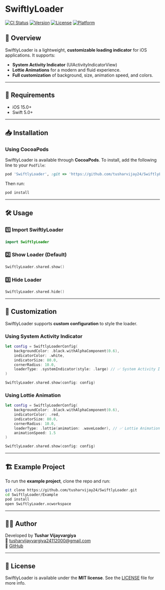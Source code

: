# SwiftlyLoader

[![CI Status](https://img.shields.io/travis/tusharvijay24/SwiftlyLoader.svg?style=flat)](https://travis-ci.org/tusharvijay24/SwiftlyLoader)
[![Version](https://img.shields.io/cocoapods/v/SwiftlyLoader.svg?style=flat)](https://cocoapods.org/pods/SwiftlyLoader)
[![License](https://img.shields.io/cocoapods/l/SwiftlyLoader.svg?style=flat)](https://cocoapods.org/pods/SwiftlyLoader)
[![Platform](https://img.shields.io/cocoapods/p/SwiftlyLoader.svg?style=flat)](https://cocoapods.org/pods/SwiftlyLoader)

## 🚀 **Overview**
SwiftlyLoader is a lightweight, **customizable loading indicator** for iOS applications. It supports:
- **System Activity Indicator** (UIActivityIndicatorView)
- **Lottie Animations** for a modern and fluid experience.
- **Full customization** of background, size, animation speed, and colors.

---

## 📌 **Requirements**
- iOS 15.0+
- Swift 5.0+

---

## 📥 **Installation**

### **Using CocoaPods**
SwiftlyLoader is available through **CocoaPods**. To install, add the following line to your `Podfile`:

```ruby
pod 'SwiftlyLoader', :git => 'https://github.com/tusharvijay24/SwiftlyLoader.git'
```

Then run:
```sh
pod install
```

---

## 🛠 **Usage**
### **1️⃣ Import SwiftlyLoader**
```swift
import SwiftlyLoader
```

### **2️⃣ Show Loader (Default)**
```swift
SwiftlyLoader.shared.show()
```

### **3️⃣ Hide Loader**
```swift
SwiftlyLoader.shared.hide()
```

---

## 🎨 **Customization**
SwiftlyLoader supports **custom configuration** to style the loader.

### **Using System Activity Indicator**
```swift
let config = SwiftlyLoaderConfig(
    backgroundColor: .black.withAlphaComponent(0.6),
    indicatorColor: .white,
    indicatorSize: 80.0,
    cornerRadius: 10.0,
    loaderType: .systemIndicator(style: .large) // ✅ System Activity Indicator
)

SwiftlyLoader.shared.show(config: config)
```

### **Using Lottie Animation**
```swift
let config = SwiftlyLoaderConfig(
    backgroundColor: .black.withAlphaComponent(0.6),
    indicatorColor: .red,
    indicatorSize: 80.0,
    cornerRadius: 10.0,
    loaderType: .lottie(animation: .waveLoader), // ✅ Lottie Animation
    animationSpeed: 1.5
)

SwiftlyLoader.shared.show(config: config)
```

---

## 🏗 **Example Project**
To run the **example project**, clone the repo and run:

```sh
git clone https://github.com/tusharvijay24/SwiftlyLoader.git
cd SwiftlyLoader/Example
pod install
open SwiftlyLoader.xcworkspace
```

---

## 👨‍💻 **Author**
Developed by **Tushar Vijayvargiya**  
📧 [tusharvijayvargiya24112000@gmail.com](mailto:tusharvijayvargiya24112000@gmail.com)  
📍 [GitHub](https://github.com/tusharvijay24)  

---

## 📄 **License**
SwiftlyLoader is available under the **MIT license**. See the [LICENSE](LICENSE) file for more info.
```

